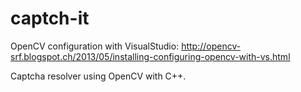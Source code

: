captch-it
=========

OpenCV configuration with VisualStudio:
http://opencv-srf.blogspot.ch/2013/05/installing-configuring-opencv-with-vs.html

Captcha resolver using OpenCV with C++.

